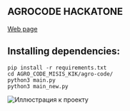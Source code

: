 ## AGROCODE HACKATONE
[Web page](http://20.120.103.10/)
## Installing dependencies:
```
pip install -r requirements.txt 
cd AGRO_CODE_MISIS_KIK/agro-code/
python3 main.py
python3 main_new.py
```
![Иллюстрация к проекту](https://github.com/jon/coolproject/raw/master/image/image.png)
